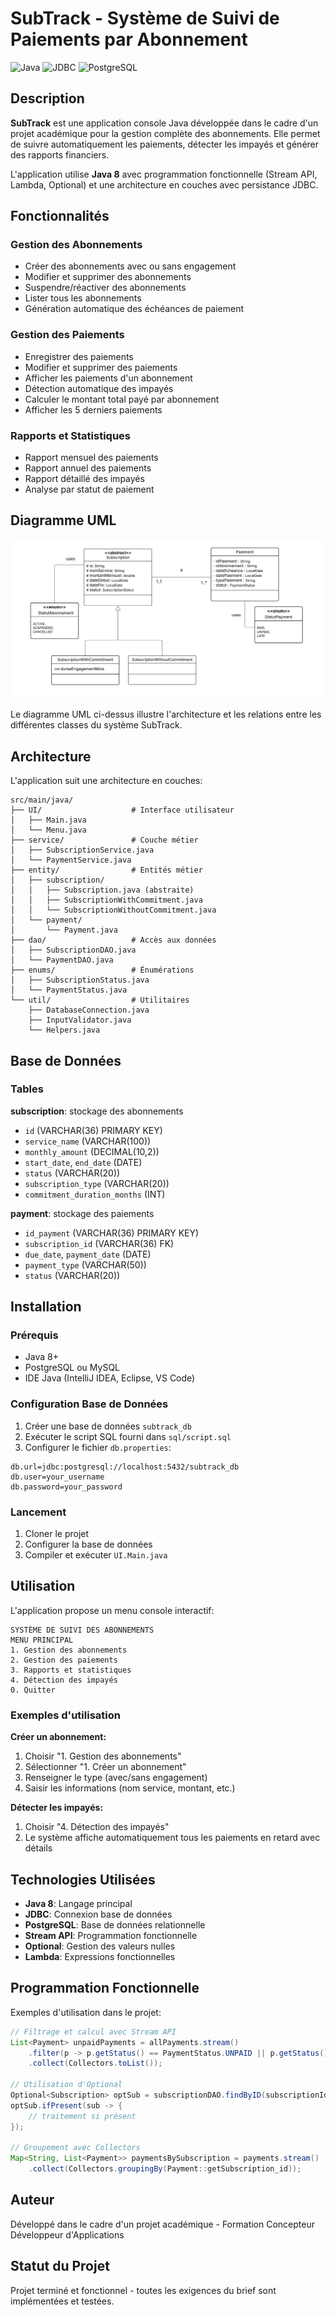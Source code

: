 # SubTrack - Système de Suivi de Paiements par Abonnement

![Java](https://img.shields.io/badge/Java-8-ED8B00?style=for-the-badge&logo=openjdk&logoColor=white)
![JDBC](https://img.shields.io/badge/JDBC-Database-4479A1?style=for-the-badge&logo=mysql&logoColor=white)
![PostgreSQL](https://img.shields.io/badge/PostgreSQL-316192?style=for-the-badge&logo=postgresql&logoColor=white)

## Description

**SubTrack** est une application console Java développée dans le cadre d'un projet académique pour la gestion complète des abonnements. Elle permet de suivre automatiquement les paiements, détecter les impayés et générer des rapports financiers.

L'application utilise **Java 8** avec programmation fonctionnelle (Stream API, Lambda, Optional) et une architecture en couches avec persistance JDBC.

## Fonctionnalités

### Gestion des Abonnements
- Créer des abonnements avec ou sans engagement
- Modifier et supprimer des abonnements
- Suspendre/réactiver des abonnements
- Lister tous les abonnements
- Génération automatique des échéances de paiement

### Gestion des Paiements
- Enregistrer des paiements
- Modifier et supprimer des paiements
- Afficher les paiements d'un abonnement
- Détection automatique des impayés
- Calculer le montant total payé par abonnement
- Afficher les 5 derniers paiements

### Rapports et Statistiques
- Rapport mensuel des paiements
- Rapport annuel des paiements
- Rapport détaillé des impayés
- Analyse par statut de paiement

## Diagramme UML

![Diagramme UML du Système](uml/ClassDiagram.png)

Le diagramme UML ci-dessus illustre l'architecture et les relations entre les différentes classes du système SubTrack.

## Architecture

L'application suit une architecture en couches:

```
src/main/java/
├── UI/                    # Interface utilisateur
│   ├── Main.java
│   └── Menu.java
├── service/               # Couche métier
│   ├── SubscriptionService.java
│   └── PaymentService.java
├── entity/                # Entités métier
│   ├── subscription/
│   │   ├── Subscription.java (abstraite)
│   │   ├── SubscriptionWithCommitment.java
│   │   └── SubscriptionWithoutCommitment.java
│   └── payment/
│       └── Payment.java
├── dao/                   # Accès aux données
│   ├── SubscriptionDAO.java
│   └── PaymentDAO.java
├── enums/                 # Énumérations
│   ├── SubscriptionStatus.java
│   └── PaymentStatus.java
└── util/                  # Utilitaires
    ├── DatabaseConnection.java
    ├── InputValidator.java
    └── Helpers.java
```

## Base de Données

### Tables
**subscription**: stockage des abonnements
- `id` (VARCHAR(36) PRIMARY KEY)
- `service_name` (VARCHAR(100))
- `monthly_amount` (DECIMAL(10,2))
- `start_date`, `end_date` (DATE)
- `status` (VARCHAR(20))
- `subscription_type` (VARCHAR(20))
- `commitment_duration_months` (INT)

**payment**: stockage des paiements
- `id_payment` (VARCHAR(36) PRIMARY KEY)
- `subscription_id` (VARCHAR(36) FK)
- `due_date`, `payment_date` (DATE)
- `payment_type` (VARCHAR(50))
- `status` (VARCHAR(20))

## Installation

### Prérequis
- Java 8+
- PostgreSQL ou MySQL
- IDE Java (IntelliJ IDEA, Eclipse, VS Code)

### Configuration Base de Données

1. Créer une base de données `subtrack_db`
2. Exécuter le script SQL fourni dans `sql/script.sql`
3. Configurer le fichier `db.properties`:

```properties
db.url=jdbc:postgresql://localhost:5432/subtrack_db
db.user=your_username
db.password=your_password
```

### Lancement
1. Cloner le projet
2. Configurer la base de données
3. Compiler et exécuter `UI.Main.java`

## Utilisation

L'application propose un menu console interactif:

```
SYSTÈME DE SUIVI DES ABONNEMENTS
MENU PRINCIPAL
1. Gestion des abonnements
2. Gestion des paiements  
3. Rapports et statistiques
4. Détection des impayés
0. Quitter
```

### Exemples d'utilisation

**Créer un abonnement:**
1. Choisir "1. Gestion des abonnements"
2. Sélectionner "1. Créer un abonnement"
3. Renseigner le type (avec/sans engagement)
4. Saisir les informations (nom service, montant, etc.)

**Détecter les impayés:**
1. Choisir "4. Détection des impayés"
2. Le système affiche automatiquement tous les paiements en retard avec détails

## Technologies Utilisées

- **Java 8**: Langage principal
- **JDBC**: Connexion base de données
- **PostgreSQL**: Base de données relationnelle
- **Stream API**: Programmation fonctionnelle
- **Optional**: Gestion des valeurs nulles
- **Lambda**: Expressions fonctionnelles

## Programmation Fonctionnelle

Exemples d'utilisation dans le projet:

```java
// Filtrage et calcul avec Stream API
List<Payment> unpaidPayments = allPayments.stream()
    .filter(p -> p.getStatus() == PaymentStatus.UNPAID || p.getStatus() == PaymentStatus.LATE)
    .collect(Collectors.toList());

// Utilisation d'Optional
Optional<Subscription> optSub = subscriptionDAO.findByID(subscriptionId);
optSub.ifPresent(sub -> {
    // traitement si présent
});

// Groupement avec Collectors
Map<String, List<Payment>> paymentsBySubscription = payments.stream()
    .collect(Collectors.groupingBy(Payment::getSubscription_id));
```

## Auteur

Développé dans le cadre d'un projet académique - Formation Concepteur Développeur d'Applications

## Statut du Projet

Projet terminé et fonctionnel - toutes les exigences du brief sont implémentées et testées.